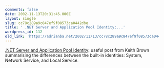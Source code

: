 ```yaml
---
comments: false
date: 2002-11-13T20:31:45.000Z
layout: single
slug: cc78c289a9c847ef9f08573ca0442dbe
title: ' .NET Server and Application Pool Identity:...'
wordpress_id: 112
old_link: 'https://adrianba.net/2002/11/13/cc78c289a9c847ef9f08573ca0442dbe/'
---
```

[
.NET Server and Application Pool Identity](http://discuss.develop.com/archives/wa.exe?A2=ind0211a&L=dotnet-web&T=0&F=&S=&P=5800): useful post from
Keith Brown summarising the differences between the built-in
identities: System, Network Service, and Local Service.

